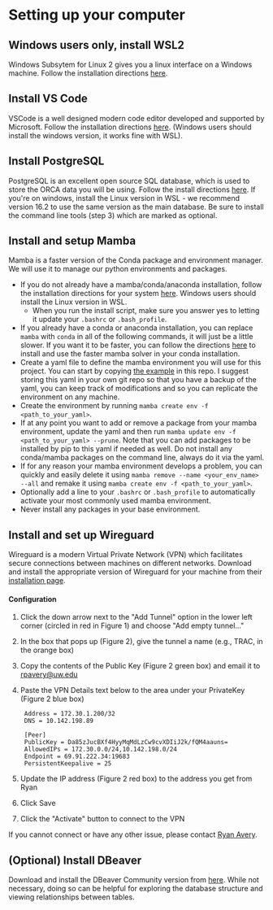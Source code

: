 # Setting up your computer

## Windows users only, install WSL2

Windows Subsytem for Linux 2 gives you a linux interface on a Windows machine.
Follow the installation directions [here](https://learn.microsoft.com/en-us/windows/wsl/install).

## Install VS Code

VSCode is a well designed modern code editor developed and supported by Microsoft.
Follow the installation directions [here](https://code.visualstudio.com). (Windows
users should install the windows version, it works fine with WSL).

## Install PostgreSQL

PostgreSQL is an excellent open source SQL database, which is used to store the
ORCA data you will be using. Follow the install directions [here](https://postgresapp.com). 
If you're on windows, install the Linux version in WSL - we recommend version 16.2 to use
the same version as the main database. Be sure to install the command line tools (step 3) 
which are marked as optional.

## Install and setup Mamba

Mamba is a faster version of the Conda package and environment manager. We will
use it to manage our python environments and packages.
- If you do not already have a mamba/conda/anaconda installation, follow the installation directions for your system
[here](https://github.com/conda-forge/miniforge). Windows users should install
the Linux version in WSL.
    - When you run the install script, make sure you answer yes to letting it update
your `.bashrc` or `.bash_profile`.
- If you already have a conda or anaconda installation, you can replace `mamba`
with `conda` in all of the following commands, it will just be a little slower.
If you want it to be faster, you can follow the directions [here](https://www.anaconda.com/blog/a-faster-conda-for-a-growing-community) to install and use the faster
mamba solver in your conda installation.
- Create a yaml file to define the mamba environment you will use for this project.
You can start by copying [the example](orca.yaml) in this repo. I suggest storing
this yaml in your own git repo so that you have a backup of the yaml, you can keep
track of modifications and so you can replicate the environment on any machine.
- Create the environment by running `mamba create env -f <path_to_your_yaml>`.
- If at any point you want to add or remove a package from your mamba environment,
update the yaml and then run `mamba update env -f <path_to_your_yaml> --prune`.
Note that you can add packages to be installed by pip to this yaml if needed as well. 
Do not install any conda/mamba packages on the command line, always do it via the yaml.
- If for any reason your mamba environment develops a problem, you can quickly
and easily delete it using `mamba remove --name <your_env_name> --all` and remake
it using `mamba create env -f <path_to_your_yaml>`.
- Optionally add a line to your `.bashrc` or `.bash_profile` to automatically
activate your most commonly used mamba environment.
- Never install any packages in your base environment.

## Install and set up Wireguard

Wireguard is a modern Virtual Private Network (VPN) which facilitates secure 
connections between machines on different networks. Download and install the 
appropriate version of Wireguard for your machine from their [installation page](https://www.wireguard.com/install/).

#### Configuration
1. Click the down arrow next to the "Add Tunnel" option in the lower left corner (circled in red in Figure 1) and choose "Add empty tunnel..."
2. In the box that pops up (Figure 2), give the tunnel a name (e.g., TRAC, in the orange box)
3. Copy the contents of the Public Key (Figure 2 green box) and email it to rpavery@uw.edu
4. Paste the VPN Details text below to the area under your PrivateKey (Figure 2 blue box)

        Address = 172.30.1.200/32
        DNS = 10.142.198.89
        
        [Peer]
        PublicKey = Da85zJucBXf4HyyMqMdLzCw9cvXDIiJ2k/fQM4aauns=
        AllowedIPs = 172.30.0.0/24,10.142.198.0/24
        Endpoint = 69.91.222.34:19683
        PersistentKeepalive = 25
6. Update the IP address (Figure 2 red box) to the address you get from Ryan
7. Click Save
8. Click the "Activate" button to connect to the VPN

If you cannot connect or have any other issue, please contact [Ryan Avery](mailto:rpavery@uw.edu).

## (Optional) Install DBeaver

Download and install the DBeaver Community version from [here](https://dbeaver.io). While not
necessary, doing so can be helpful for exploring the database structure and viewing
relationships between tables.
